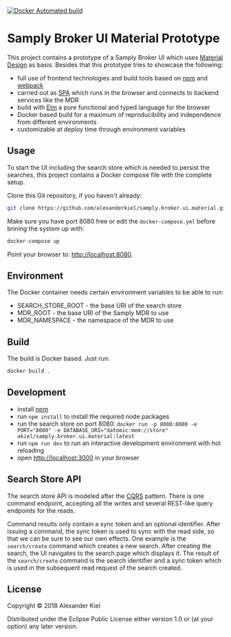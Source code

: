 [![Docker Automated build](https://img.shields.io/docker/automated/akiel/samply.broker.ui.material.svg)](https://hub.docker.com/r/akiel/samply.broker.ui.material/)

# Samply Broker UI Material Prototype

This project contains a prototype of a Samply Broker UI which uses [Material Design][1] as basis. Besides that this prototype tries to showcase the following:

* full use of frontend technologies and build tools based on [npm][2] and [webpack][3]
* carried out as [SPA][4] which runs in the browser and connects to backend services like the MDR
* build with [Elm][5] a pure functional and typed language for the browser
* Docker based build for a maximum of reproducibility and independence from different environments
* customizable at deploy time through environment variables

## Usage

To start the UI including the search store which is needed to persist the searches, this project contains a Docker compose file with the complete setup. 

Clone this Git repository, if you haven't already:

```bash
git clone https://github.com/alexanderkiel/samply.broker.ui.material.git
```

Make sure you have port 8080 free or edit the `docker-compose.yml` before brining the system up with:

```bash
docker-compose up
```

Point your browser to: [http://localhost:8080](http://localhost:8080).

## Environment

The Docker container needs certain environment variables to be able to run:

* SEARCH_STORE_ROOT - the base URI of the search store
* MDR_ROOT - the base URI of the Samply MDR to use
* MDR_NAMESPACE - the namespace of the MDR to use

## Build

The build is Docker based. Just run:

```bash
docker build .
```

## Development

* install [npm][2]
* run `npm install` to install the required node packages
* run the search store on port 8080: `docker run -p 8080:8080 -e PORT="8080" -e DATABASE_URI="datomic:mem://store" akiel/samply.broker.ui.material:latest`
* run `npm run dev` to run an interactive development environment with hot reloading
* open [http://localhost:3000](http://localhost:3000) in your browser

## Search Store API

The search store API is modeled after the [CQRS][6] pattern. There is one 
command endpoint, accepting all the writes and several REST-like query endpoints
for the reads.

Command results only contain a sync token and an optional identifier. After issuing a command, the sync token is used to sync with the read side, so that we can be sure to see our own effects. One example is the `search/create` command which creates a new search. After creating the search, the UI navigates to the search page which displays it. The result of the `search/create` command is the search identifier and a sync token which is used in the subsequent read request of the search created. 

## License

Copyright © 2018 Alexander Kiel

Distributed under the Eclipse Public License either version 1.0 or (at
your option) any later version.

[1]: <https://material.io>
[2]: <https://www.npmjs.com>
[3]: <https://webpack.js.org>
[4]: <https://en.wikipedia.org/wiki/Single-page_application>
[5]: <https://elm-lang.org>
[6]: <https://docs.microsoft.com/en-us/azure/architecture/patterns/cqrs>

